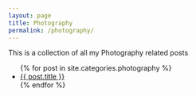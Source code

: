 ```yaml
---
layout: page
title: Photography
permalink: /photography/
---
```


This is a collection of all my Photography related posts

<ul>
{% for post in site.categories.photography %}
	<li><a href="{{ post.url }}">{{ post.title }}</a></li>
{% endfor %}
</ul>